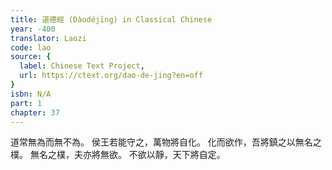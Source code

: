 ```yaml
---
title: 道德經 (Dàodéjīng) in Classical Chinese
year: -400
translator: Laozi
code: lao
source: {
  label: Chinese Text Project,
  url: https://ctext.org/dao-de-jing?en=off
}
isbn: N/A
part: 1
chapter: 37
---
```

道常無為而無不為。
侯王若能守之，萬物將自化。
化而欲作，吾將鎮之以無名之樸。
無名之樸，夫亦將無欲。
不欲以靜，天下將自定。